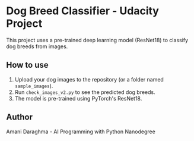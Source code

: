 # Dog Breed Classifier - Udacity Project

This project uses a pre-trained deep learning model (ResNet18) to classify dog breeds from images.

## How to use
1. Upload your dog images to the repository (or a folder named `sample_images`).
2. Run `check_images_v2.py` to see the predicted dog breeds.
3. The model is pre-trained using PyTorch's ResNet18.

## Author
Amani Daraghma - AI Programming with Python Nanodegree
